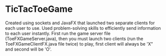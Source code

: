 # TicTacToeGame
Created using sockets and JavaFX that launched two separate clients for each user to use. Used problem-solving skills to efficiently send information to each user instantly. First run the game server file (ToeFXGameServer.java), then you must launch two clients (run the ToeFXGameClientFX.java file twice) to play, first client will always be 'X" and second will be 'O'.

